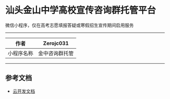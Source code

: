 汕头金山中学高校宣传咨询群托管平台
===========================
微信小程序，仅在高考志愿填报答疑或寒假招生宣传期间启用服务

****
|作者|Zerojc031|
|---|---
|小程序名称|金中咨询群托管
****

## 参考文档

- [云开发文档](https://developers.weixin.qq.com/miniprogram/dev/wxcloud/basis/getting-started.html)

